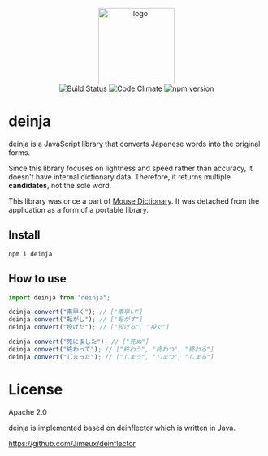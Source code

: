 <p align="center">
<img src="https://user-images.githubusercontent.com/515948/185797517-6394d86a-061d-48b4-8090-6b27a6d3f767.png" width="150" alt="logo" /><br/>
<a href="https://travis-ci.org/wtetsu/deinja"><img src="https://travis-ci.org/wtetsu/deinja.svg?branch=master" alt="Build Status" /></a>
<a href="https://codeclimate.com/github/wtetsu/deinja"><img src="https://codeclimate.com/github/wtetsu/deinja/badges/gpa.svg" alt="Code Climate" /></a>
<a href="https://badge.fury.io/js/deinja"><img src="https://badge.fury.io/js/deinja.svg" alt="npm version" /></a>
</p>




# deinja


deinja is a JavaScript library that converts Japanese words into the original forms.

Since this library focuses on lightness and speed rather than accuracy, it doesn't have internal dictionary data. Therefore, it returns multiple **candidates**, not the sole word.

This library was once a part of [Mouse Dictionary](https://github.com/wtetsu/mouse-dictionary). It was detached from the application as a form of a portable library.

## Install

```
npm i deinja
```

## How to use

```js
import deinja from "deinja";

deinja.convert("素早く"); // ["素早い"]
deinja.convert("転がし"); // ["転がす"]
deinja.convert("投げた"); // ["投げる", "投ぐ"]

deinja.convert("死にました"); // ["死ぬ"]
deinja.convert("終わって"); // ["終わう", "終わつ", "終わる"]
deinja.convert("しまった"); // ["しまう", "しまつ", "しまる"]
```

# License

Apache 2.0

deinja is implemented based on deinflector which is written in Java.

https://github.com/Jimeux/deinflector
